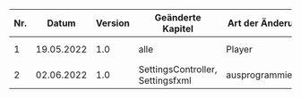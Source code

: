 | Nr. | Datum      | Version | Geänderte Kapitel | Art der Änderung    | Autor             | Status |
|-----|------------|---------|-------------------|---------------------|-------------------|--------|
| 1   | 19.05.2022 | 1.0     | alle              | Player | Ecker David | fg      |
| 2  | 02.06.2022 | 1.0 | SettingsController, Settingsfxml | ausprogrammieren | Ecker David | fg |
